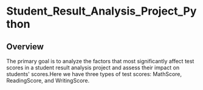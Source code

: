 # Student_Result_Analysis_Project_Python

## Overview
The primary goal is to analyze the factors that most significantly affect test scores in a student result analysis project and assess their impact on students' scores.Here we have three types of test scores: MathScore, ReadingScore, and WritingScore.






